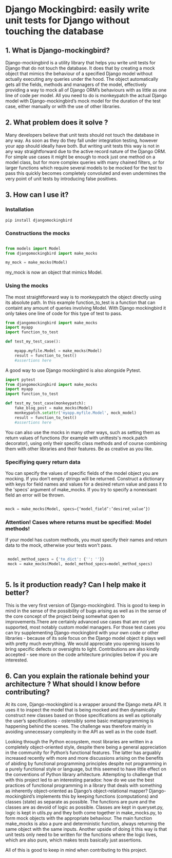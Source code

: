 # Django Mockingbird: easily write unit tests for Django without touching the database



## 1. What is Django-mockingbird?

Django-mockingbird is a utility library that helps you write unit tests for Django that do not touch the database. It does that by creating a mock object that mimics the behaviour of a specified Django model without actually executing any queries under the hood. The object automatically gets all the fields, methods and managers of the model, effectively providing a way to mock all of Django ORM’s behaviours with as little as one line of code per model. All you need to do is monkeypatch the actual Django model with Django-mockingbird’s mock model for the duration of the test case, either manually or with the use of other libraries.

## 2. What problem does it solve ?

Many developers believe that unit tests should not touch the database in any way. As soon as they do they fall under integration testing, however your app should ideally have both. But writing unit tests this way is not in any way straightforward due to the active record nature of the Django ORM. For simple use cases it might be enough to mock just one method on a model class, but for more complex queries with many chained filters, or for larger functions which require several models to be mocked for the test to pass this quickly becomes completely convoluted and even undermines the very point of unit tests by introducing false positives.

## 3. How can I use it?

### Installation 

```python
pip install djangomockingbird
```




### Constructions the mocks

```python

from models import Model
from djangomockingbird import make_mocks

my_mock = make_mocks(Model)

```
my_mock is now an object that mimics Model.

### Using the mocks 


The most straightforward way is to monkeypatch the object directly using its absolute path. In this example function_to_test is a function that can containt any amount of queries involving Model. With Django mockingbird it only takes one line of code for this type of test to pass.


```python
from djangomockingbird import make_mocks
import myapp
import function_to_test

def test_my_test_case():

    myapp.myfile.Model = make_mocks(Model)
    result = function_to_test()
    #assertions here

```
A good way to use Django mockingbird is also alongside Pytest.


```python
import pytest
from djangomockingbird import make_mocks
import myapp
import function_to_test

def test_my_test_case(monkeypatch):
    fake_blog_post = make_mocks(Model)
    monkeypatch.setattr('myapp.myfile.Model', mock_model)
    result = function_to_test()
    #assertions here

```

You can also use the mocks in many other ways, such as setting them as return values of functions (for example with unittests's mock.patch decorator), using only their specific class methods and of course combining them with other libraries and their features. Be as creative as you like.

### Specifiying query return data

You can specify the values of specific fields of the model object you are mocking. If you don’t empty strings will be returned. Construct a dictionary with keys for field names and values for a desired return value and pass it to the 'specs' argument of make_mocks. If you try to specify a nonexisant field an error will be thrown.

```python

mock = make_mocks(Model, specs={‘model_field’:’desired_value’})

```




### Attention! Cases where returns must be specified: Model methods!

If your model has custom methods, you must specify their names and return data to the mock, otherwise your tests won't pass. 

```python

 model_method_specs = {'to_dict': {'': ''}}
 mock = make_mocks(Model, model_method_specs=model_method_specs)
 
 ```





## 5. Is it production ready? Can I help make it better? 

This is the very first version of Django-mockingbird. This is good to keep in mind in the sense of the possibility of bugs arising as well as in the sense of the core concept of the project being somewhat open to improvements.There are certainly advanced use cases that are not yet supported, most notably custom model managers. For those test cases you can try supplementing Django-mockingbird with your own code or other libraries - because of its sole focus on the Django model object it plays well with pretty much everything. We would appreciate you opening issues to bring specific defects or oversights to light. Contributions are also kindly accepted - see more on the code arhitecture principles below if you are interested. 

## 6. Can you explain the rationale behind your architecture ? What should I know before contributing?

At its core, Django-mockingbird is a wrapper around the Django meta API. It uses it to inspect the model that is being mocked and then dynamically construct new classes based on those specifications as well as optionally the user’s specifications - ostensibly some basic metaprogramming is happening behind the scenes. The challenge was therefore mainly in avoiding unnecessary complexity in the API as well as in the code itself.

Looking through the Python ecosystem, most libraries are written in a completely object-oriented style, despite there being a general appreciation in the community for Python’s functional features. The latter has arguably increased recently with more and more discussions arising on the benefits of abiding by functional programming principles despite not programming in a purely functional style or language, but this seemed to have little effect on the conventions of Python library arhitecture. Attempting to challenge that with this project led to an interesting paradox: how do we use the best practices of functional programming in a library that deals with something as inherently object-oriented as Django’s object-relational mapper? Django-mockingbird’s implements this by keeping functions (computations) and classes (state) as separate as possible. The functions are pure and the classes are as devoid of logic as possible. Classes are kept in  queryset.py, logic is kept in utils.py and they both come together in make_mocks.py, to form mock objects  with the appropriate behaviour. The main function make_mocks is also a pure and deterministic function,  always returning the same object with the same inputs. Another upside of doing it this way is that unit tests only need to be written for the functions where the logic lives, which are also pure, which makes tests basically just assertions.

All of this is good to keep in mind when contributing to this project.





